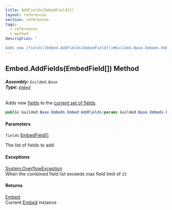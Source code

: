 ```yaml
---
title: AddFields(EmbedField[])
layout: references
section: references
tags:
  - references
  - method
description: "

Adds new [fields](Embed.AddFields(EmbedField[])#Guilded.Base.Embeds.Embed.AddFields(Guilded.Base.Embeds.EmbedField[]).fields 'Guilded.Base.Embeds.Embed.AddFields(Guilded.Base.Embeds.EmbedField[]).fields') to the [current set of fields](Embed.Fields 'Guilded.Base.Embeds.Embed.Fields')."
---
```


## Embed.AddFields(EmbedField[]) Method
###### **Assembly:** `Guilded.Base`<br/>**Type:** [`Embed`](Embed 'Guilded.Base.Embeds.Embed')

Adds new [fields](Embed.AddFields(EmbedField[])#Guilded.Base.Embeds.Embed.AddFields(Guilded.Base.Embeds.EmbedField[]).fields 'Guilded.Base.Embeds.Embed.AddFields(Guilded.Base.Embeds.EmbedField[]).fields') to the [current set of fields](Embed.Fields 'Guilded.Base.Embeds.Embed.Fields').

```csharp
public Guilded.Base.Embeds.Embed AddFields(params Guilded.Base.Embeds.EmbedField[] fields);
```
#### Parameters

<a name='Guilded.Base.Embeds.Embed.AddFields(Guilded.Base.Embeds.EmbedField[]).fields'></a>

`fields` [EmbedField](EmbedField 'Guilded.Base.Embeds.EmbedField')[[]](https://docs.microsoft.com/en-us/dotnet/api/System.Array 'System.Array')

The list of fields to add

#### Exceptions

[System.OverflowException](https://docs.microsoft.com/en-us/dotnet/api/System.OverflowException 'System.OverflowException')  
When the combined field list exceeds max field limit of `25`

#### Returns
[Embed](Embed 'Guilded.Base.Embeds.Embed')  
Current [Embed](Embed 'Guilded.Base.Embeds.Embed') instance